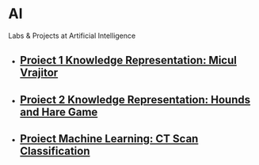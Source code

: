 # AI
Labs &amp; Projects at Artificial Intelligence

* ## [Proiect 1 Knowledge Representation: Micul Vrajitor](MiculVrajitor)
* ## [Proiect 2 Knowledge Representation: Hounds and Hare Game](hounds_and_hare.py)
* ## [Proiect Machine Learning: CT Scan Classification](CTScanClassification)
